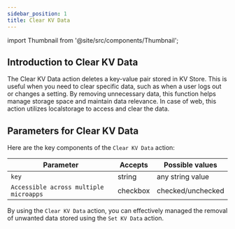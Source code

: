 ```yaml
---
sidebar_position: 1
title: Clear KV Data
---
```

import Thumbnail from '@site/src/components/Thumbnail';

## Introduction to Clear KV Data
The Clear KV Data action deletes a key-value pair stored in KV Store. This is useful when you need to clear specific data, such as when a user logs out or changes a setting. By removing unnecessary data, this function helps manage storage space and maintain data relevance. In case of web, this action utilizes localstorage to access and clear the data.


<figure>
<Thumbnail src="/img/reference/actionflow-blocks/remove-key-val/removekeyval-1.png" alt="Clear KV Data 1" />
</figure>

## Parameters for Clear KV Data

Here are the key components of the `Clear KV Data` action:

| Parameter   | Accepts | Possible values                                   |
|-------------|---------|---------------------------------------------------|
| `key`      | string  | any string value                                   |
| `Accessible across multiple microapps` |  checkbox |  checked/unchecked        |

<figure>
<Thumbnail src="/img/reference/actionflow-blocks/remove-key-val/removekeyval-2.png" alt="Clear KV Data 2" />
</figure>


By using the `Clear KV Data` action, you can effectively managed the removal of unwanted data stored using the `Set KV Data` action.
